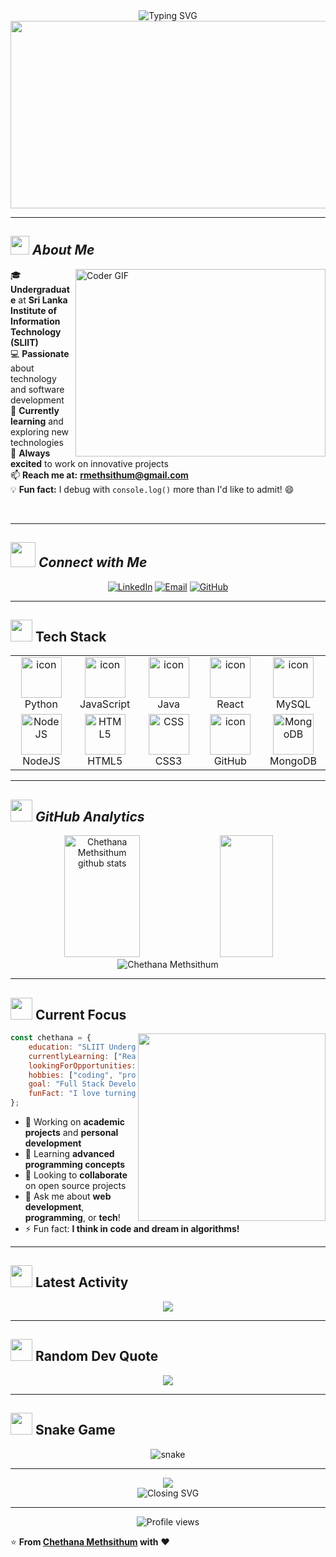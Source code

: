 <div align="center">
  <img src="https://readme-typing-svg.herokuapp.com?font=Fira+Code&size=32&duration=2800&pause=2000&color=A9FEF7&center=true&vCenter=true&width=940&lines=Hey!+I'm+Chethana+Methsithum+%F0%9F%91%8B;Welcome+to+my+GitHub+Profile!;Undergraduate+at+SLIIT+%F0%9F%8E%93;Passionate+Developer+%F0%9F%92%BB" alt="Typing SVG" />
</div>

<div align="center">
  <img src="https://media.giphy.com/media/dWesBcTLavkZuG35MI/giphy.gif" width="600" height="300"/>
</div>

---

## <img src="https://media.giphy.com/media/ObNTw8Uzwy6KQ/giphy.gif" width="30px">&nbsp;***About Me***

<img align="right" src="https://media.giphy.com/media/SWoSkN6DxTszqIKEqv/giphy.gif" alt="Coder GIF" width="400" height="300">

🎓 **Undergraduate** at **Sri Lanka Institute of Information Technology (SLIIT)**  
💻 **Passionate** about technology and software development  
🌱 **Currently learning** and exploring new technologies  
🚀 **Always excited** to work on innovative projects  
📫 **Reach me at:** **rmethsithum@gmail.com**  
💡 **Fun fact:** I debug with `console.log()` more than I'd like to admit! 😄

<br>

---

## <img src="https://media.giphy.com/media/LnQjpWaON8nhr21vNW/giphy.gif" width="40"> ***Connect with Me***

<div align="center">

[![LinkedIn](https://img.shields.io/badge/LinkedIn-0077B5?style=for-the-badge&logo=linkedin&logoColor=white&labelColor=0077B5)](http://www.linkedin.com/in/methsithum)
[![Email](https://img.shields.io/badge/Email-D14836?style=for-the-badge&logo=gmail&logoColor=white&labelColor=D14836)](mailto:rmethsithum@gmail.com)
[![GitHub](https://img.shields.io/badge/GitHub-100000?style=for-the-badge&logo=github&logoColor=white&labelColor=100000)](https://github.com/YOUR_GITHUB_USERNAME)

</div>

---

## <img src="https://media.giphy.com/media/iY8CRBdQXODJSCERIr/giphy.gif" width="35"><b> Tech Stack </b>

<div align="center">

<table>
<tr>
    <td align="center" width="96">
        <img src="https://techstack-generator.vercel.app/python-icon.svg" alt="icon" width="65" height="65" />
        <br>Python
    </td>
    <td align="center" width="96">
        <img src="https://techstack-generator.vercel.app/js-icon.svg" alt="icon" width="65" height="65" />
        <br>JavaScript
    </td>
    <td align="center" width="96">
        <img src="https://techstack-generator.vercel.app/java-icon.svg" alt="icon" width="65" height="65" />
        <br>Java
    </td>
    <td align="center" width="96">
        <img src="https://techstack-generator.vercel.app/react-icon.svg" alt="icon" width="65" height="65" />
        <br>React
    </td>
    <td align="center" width="96">
        <img src="https://techstack-generator.vercel.app/mysql-icon.svg" alt="icon" width="65" height="65" />
        <br>MySQL
    </td>
</tr>
<tr>
    <td align="center" width="96">
        <img src="https://skillicons.dev/icons?i=nodejs" width="65" height="65" alt="NodeJS" />
        <br>NodeJS
    </td>
    <td align="center" width="96">
        <img src="https://skillicons.dev/icons?i=html" width="65" height="65" alt="HTML5" />
        <br>HTML5
    </td>
    <td align="center" width="96">
        <img src="https://skillicons.dev/icons?i=css" width="65" height="65" alt="CSS" />
        <br>CSS3
    </td>
    <td align="center" width="96">
        <img src="https://techstack-generator.vercel.app/github-icon.svg" alt="icon" width="65" height="65" />
        <br>GitHub
    </td>
    <td align="center" width="96">
        <img src="https://skillicons.dev/icons?i=mongodb" width="65" height="65" alt="MongoDB" />
        <br>MongoDB
    </td>
</tr>
</table>

</div>

---

## <img src="https://media.giphy.com/media/ZVik7pBtu9dNS/giphy.gif" width="35"> ***GitHub Analytics***

<div align="center">
  <img width="49%" height="195px" src="https://github-readme-stats.vercel.app/api?username=YOUR_GITHUB_USERNAME&show_icons=true&count_private=true&hide_border=true&title_color=00b4d6&icon_color=00b4d8&text_color=c9d1d9&bg_color=0d1117" alt="Chethana Methsithum github stats" /> 
  <img width="41%" height="195px" src="https://github-readme-stats.vercel.app/api/top-langs/?username=YOUR_GITHUB_USERNAME&layout=compact&hide_border=true&title_color=00b4d6&text_color=00b4d8&bg_color=0d1117" />
</div>

<div align="center">
  <img src="https://github-readme-streak-stats.herokuapp.com?user=YOUR_GITHUB_USERNAME&theme=tokyonight&hide_border=true&stroke=0000&background=0D1117&ring=00b4d6&fire=00b4d8&currStreakLabel=00b4d6" alt="Chethana Methsithum" />
</div>

---

## <img src="https://media.giphy.com/media/W5eoZHPpUx9sapR0eu/giphy.gif" width="35"><b> Current Focus </b>

<img align="right" src="https://media.giphy.com/media/3oKIPnAiaMCws8nOsE/giphy.gif" width="300">

```javascript
const chethana = {
    education: "SLIIT Undergraduate",
    currentlyLearning: ["React", "Node.js", "MongoDB"],
    lookingForOpportunities: true,
    hobbies: ["coding", "problem-solving", "learning"],
    goal: "Full Stack Developer",
    funFact: "I love turning coffee into code!"
};
```

- 🔭 Working on **academic projects** and **personal development**
- 🌱 Learning **advanced programming concepts**
- 👯 Looking to **collaborate** on open source projects
- 💬 Ask me about **web development**, **programming**, or **tech**!
- ⚡ Fun fact: **I think in code and dream in algorithms!** 

---

## <img src="https://media.giphy.com/media/LMt9638dO8dftAjtco/giphy.gif" width="35"><b> Latest Activity </b>

<div align="center">
  <img src="https://github-readme-activity-graph.vercel.app/graph?username=YOUR_GITHUB_USERNAME&bg_color=0d1117&color=00b4d6&line=00b4d8&point=ffffff&area=true&hide_border=true" />
</div>

---

## <img src="https://media.giphy.com/media/cj87CxfRtrUifF3Ryk/giphy.gif" width="35"><b> Random Dev Quote </b>

<div align="center">
  <img src="https://quotes-github-readme.vercel.app/api?type=horizontal&theme=tokyonight" />
</div>

---

## <img src="https://media.giphy.com/media/12oufCB0MyZ1Go/giphy.gif" width="35"><b> Snake Game </b>

<div align="center">
  <img  src="https://github.com/YOUR_GITHUB_USERNAME/YOUR_GITHUB_USERNAME/blob/output/github-contribution-grid-snake.svg"
       alt="snake" /></a>
</div>

---

<div align="center">
  <img src="https://capsule-render.vercel.app/api?type=waving&color=gradient&height=100&section=footer"/>
</div>

<div align="center">
  <img src="https://readme-typing-svg.herokuapp.com?font=Fira+Code&size=20&duration=3000&pause=1000&color=00b4d6&center=true&vCenter=true&width=600&lines=Thanks+for+visiting+my+profile!+%F0%9F%98%84;Let's+connect+and+build+something+amazing!;Happy+Coding!+%F0%9F%9A%80" alt="Closing SVG" />
</div>

---
<p align="center">
  <img src="https://komarev.com/ghpvc/?username=YOUR_GITHUB_USERNAME&label=Profile%20views&color=0e75b6&style=flat" alt="Profile views" />
</p>

⭐️ **From [Chethana Methsithum](https://github.com/YOUR_GITHUB_USERNAME) with** ❤️
